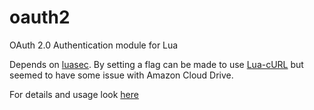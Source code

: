 # oauth2
OAuth 2.0 Authentication module for Lua

Depends on [luasec](https://github.com/brunoos/luasec). By setting a flag can be made to use [Lua-cURL](https://github.com/Lua-cURL/Lua-cURLv3) but seemed to have some issue with Amazon Cloud Drive.

For details and usage look [here](http://milindsweb.amved.com/oauth2.html)
